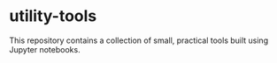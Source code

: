 # utility-tools
This repository contains a collection of small, practical tools built using Jupyter notebooks.

